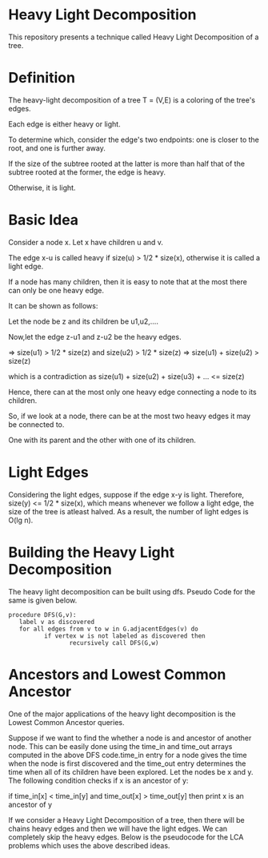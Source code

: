 Heavy Light Decomposition
=========================


This repository presents a technique called Heavy Light Decomposition of a tree.




Definition
=========================

The heavy-light decomposition of a tree T = (V,E) is a coloring of the tree's edges.

Each edge is either heavy or light.

To determine which, consider the edge's two endpoints: one is closer to the root, and one is further away.

If the size of the subtree rooted at the latter is more than half that of the subtree rooted at the former, the edge is heavy.

Otherwise, it is light.




Basic Idea
=========================

Consider a node x. Let x have children u and v.

The edge x-u is called heavy if size(u) > 1/2 * size(x), otherwise it is called a light edge.

If a node has many children, then it is easy to note that at the most there can only be one heavy edge.

It can be shown as follows:

Let the node be z and its children be u1,u2,….

Now,let the edge z-u1 and z-u2 be the heavy edges.

=> size(u1) > 1/2 * size(z) and size(u2) > 1/2 * size(z)
=> size(u1) + size(u2) > size(z)

which is a contradiction as size(u1) + size(u2) + size(u3) + … <= size(z)

Hence, there can at the most only one heavy edge connecting a node to its children.

So, if we look at a node, there can be at the most two heavy edges it may be connected to.

One with its parent and the other with one of its children.




Light Edges
=========================

Considering the light edges, suppose if the edge x-y is light. Therefore, size(y) <= 1/2 * size(x), which means whenever we follow a light edge, the size of the tree is atleast halved. As a result, the number of light edges is O(lg n).




Building the Heavy Light Decomposition
=========================

The heavy light decomposition can be built using dfs. Pseudo Code for the same is given below.

	procedure DFS(G,v):
       label v as discovered
       for all edges from v to w in G.adjacentEdges(v) do
              if vertex w is not labeled as discovered then
                     recursively call DFS(G,w)




Ancestors and Lowest Common Ancestor
=========================

One of the major applications of the heavy light decomposition is the Lowest Common Ancestor queries.

Suppose if we want to find the whether a node is and ancestor of another node. This can be easily done using the time_in and time_out arrays computed in the above DFS code.time_in entry for a node gives the time when the node is first discovered and the time_out entry determines the time when all of its children have been explored. Let the nodes be x and y. The following condition checks if x is an ancestor of y:

if time_in[x] < time_in[y] and time_out[x] > time_out[y]
then print x is an ancestor of y

If we consider a Heavy Light Decomposition of a tree, then there will be chains heavy edges and then we will have the light edges. We can completely skip the heavy edges. Below is the pseudocode for the LCA problems which uses the above described ideas.
